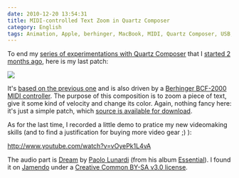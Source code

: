 ```yaml
---
date: 2010-12-20 13:54:31
title: MIDI-controlled Text Zoom in Quartz Composer
category: English
tags: Animation, Apple, berhinger, MacBook, MIDI, Quartz Composer, USB, Visual
---
```


To end my [series of experimentations with Quartz
Composer]({tag}quartz-composer) that I [started 2 months
ago](http://kevin.deldycke.com/2010/10/export-quartz-composer-video/), here is
my last patch:

![](/uploads/2010/patch-of-midi-controlled-text-zoom-in-quartz-composer.png)

It's [based on the previous
one](http://kevin.deldycke.com/2010/12/quartz-composer-behringer-bcf-2000-midi-controller-tests/)
and is also driven by a [Berhinger BCF-2000 MIDI
controller](http://amzn.com/B000CZ0RJ2/?tag=kevideld-20). The purpose of this
composition is to zoom a piece of text, give it some kind of velocity and
change its color. Again, nothing fancy here: it's just a simple patch, which
[source is available for
download](http://kevin.deldycke.com/documents/text-zoom-in-out.qtz).

As for the last time, I recorded a little demo to pratice my new videomaking
skills (and to find a justification for buying more video gear ;) ):

http://www.youtube.com/watch?v=vOyePk1L4vA

The audio part is [Dream](http://jamendo.com/track/556564) by [Paolo
Lunardi](http://jamendo.com/artist/Paolo_Lunardi) (from his album
[Essential](http://jamendo.com/album/64689)). I found it on
[Jamendo](http://jamendo.com) under a [Creative Common BY-SA v3.0
license](http://creativecommons.org/licenses/by-sa/3.0/).
